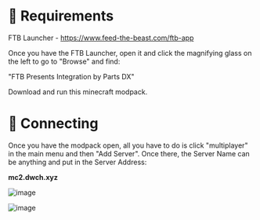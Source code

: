 # 📝 Requirements

FTB Launcher - <https://www.feed-the-beast.com/ftb-app>

Once you have the FTB Launcher, open it and click the magnifying glass on the left to go to "Browse" and find:

"FTB Presents Integration by Parts DX"

Download and run this minecraft modpack.

# 🔗 Connecting

Once you have the modpack open, all you have to do is click "multiplayer" in the main menu and then "Add Server". Once there, the Server Name can be anything and put in the Server Address:

 **mc2.dwch.xyz**

![image](https://status.dwch.xyz/api/badge/4/uptime)


![image](https://github.com/sw-lyons/dwch-mc/assets/30090013/fdea200a-46d8-4d9e-a5ff-68aae6d91c13)
